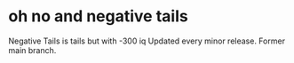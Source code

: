# oh no and negative tails
Negative Tails is tails but with -300 iq
Updated every minor release. Former main branch.
